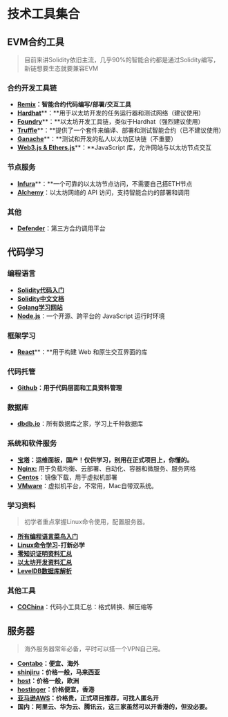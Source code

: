 # 技术工具集合

## EVM合约工具

> 目前来讲Solidity依旧主流，几乎90%的智能合约都是通过Solidity编写，新链想要生态就要兼容EVM

### 合约开发工具链

* [**Remix**](https://remix.ethereum.org/)**：智能合约代码编写/部署/交互工具**
* [**Hardhat**](https://hardhat.org/)**：**用于以太坊开发的任务运行器和测试网络（建议使用）
* [**Foundry**](https://learnblockchain.cn/docs/foundry/i18n/zh/)**：**以太坊开发工具链，类似于Hardhat（强烈建议使用）
* [**Truffle**](https://trufflesuite.com/)**：**提供了一个套件来编译、部署和测试智能合约（已不建议使用）
* [**Ganache**](https://trufflesuite.com/ganache/)**：**测试和开发的私人以太坊区块链（不重要）
* [**Web3.js & Ethers.js**](https://web3js.readthedocs.io/en/v1.10.0/)**：**JavaScript 库，允许网站与以太坊节点交互

### 节点服务

* [**Infura**](https://www.infura.io/zh)**：**一个可靠的以太坊节点访问，不需要自己搭ETH节点
* [**Alchemy**](https://www.alchemy.com/)：以太坊网络的 API 访问，支持智能合约的部署和调用

### 其他

* [**Defender**](https://defender.openzeppelin.com/)：第三方合约调用平台

## 代码学习

### 编程语言

* [**Solidity代码入门**](https://www.kancloud.cn/bill080307/solidity/761888)
* [**Solidity中文文档**](https://learnblockchain.cn/docs/solidity/)
* [**Golang学习网站**](https://studygolang.com/)
* [**Node.js**](https://nodejs.org/zh-cn)：一个开源、跨平台的 JavaScript 运行时环境

### 框架学习

* [**React**](https://zh-hans.react.dev/)**：**用于构建 Web 和原生交互界面的库

### 代码托管

* [**Github**](https://github.com/)**：用于代码层面和工具资料管理**

### **数据库**

* [**dbdb.io**](https://dbdb.io/)：所有数据库之家，学习上千种数据库

### **系统和软件服务**

* [**宝塔**](https://www.bt.cn/new/index.html)**：运维面板，国产！仅供学习，别用在正式项目上，你懂的。**
* [**Nginx:**](https://www.nginx.com/) 用于负载均衡、云部署、自动化、容器和微服务、服务网格
* [**Centos**](https://www.centos.org/download/)：镜像下载，用于虚拟机部署
* [**VMware**](https://www.vmware.com/)：虚拟机平台，不常用，Mac自带双系统。



### 学习资料

> 初学者重点掌握Linux命令使用，配置服务器。

* [**所有编程语言菜鸟入门**](https://www.runoob.com/)
* [**Linux命令学习**](https://www.runoob.com/linux/linux-tutorial.html)**-打新必学**
* [**零知识证明资料汇总**](https://learnblockchain.cn/2019/11/08/zkp-info)
* [**以太坊开发资料汇总**](https://ethereum.org/zh/developers/)
* [**LevelDB数据库解析**](https://www.cnblogs.com/zhihaowu/p/7884424.html)

### 其他工具

* [**COChina**](https://tool.oschina.net/)：代码小工具汇总：格式转换、解压缩等

## 服务器

> 海外服务器常年必备，平时可以搭一个VPN自己用。

* [**Contabo**](https://my.contabo.com/account/login)**：便宜、海外**
* [**shinjiru**](https://billing.shinjiru.com/index.php?rp=/login)**：价格一般，马来西亚**
* [**host**](https://www.host.ag/cp/account/login)**：价格一般，欧洲**
* [**hostinger**](https://hpanel.hostinger.com/)**：价格便宜，香港**
* [**亚马逊**](https://aws.amazon.com/)[**AWS**](https://aws.amazon.com/)**：价格贵，正式项目推荐，可找人匿名开**
* **国内：阿里云、华为云、腾讯云，这三家虽然可以开香港的，但没必要。**
